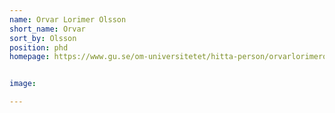 ```yaml
---
name: Orvar Lorimer Olsson
short_name: Orvar
sort_by: Olsson
position: phd
homepage: https://www.gu.se/om-universitetet/hitta-person/orvarlorimerolsson


image: 

---
```

